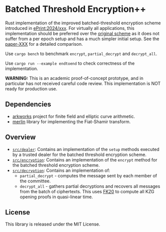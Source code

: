 # Batched Threshold Encryption++
Rust implementation of the improved batched-threshold encryption scheme introduced in [ePrint:2024/xxx](https://eprint.iacr.org/2024/).
For virtually all applications, this implementation should be preferred over the [original scheme](https://github.com/guruvamsi-policharla/batched-threshold-encryption) as it does not suffer from a per epoch setup and has a much simpler initial setup.
See the [paper-XXX](https://eprint.iacr.org/2024/) for a detailed comparison.

Use ```cargo bench``` to benchmark `encrypt`, `partial_decrypt` and `decrypt_all`.

Use ```cargo run --example endtoend``` to check correctness of the implementation.

**WARNING:** This is an academic proof-of-concept prototype, and in particular has not received careful code review. This implementation is NOT ready for production use.

## Dependencies
* [arkworks](http://arkworks.rs) project for finite field and elliptic curve arithmetic.
* [merlin](https://github.com/dalek-cryptography/merlin) library for implementing the Fiat-Shamir transform.

## Overview
* [`src/dealer`](src/dealer.rs): Contains an implementation of the `setup` methods executed by a trusted dealer for the batched threshold encryption scheme.
* [`src/encryption`](src/encryption.rs): Contains an implementation of the `encrypt` method for the batched threshold encryption scheme.
* [`src/decryption`](src/decryption.rs): Contains an implementation of:
  * `partial_decrypt` - computes the message sent by each member of the committee.
  * `decrypt_all` - gathers partial decryptions and recovers all messages from the batch of ciphertexts. This uses [FK20](https://github.com/khovratovich/Kate/blob/master/Kate_amortized.pdf) to compute all KZG opening proofs in quasi-linear time.

## License
This library is released under the MIT License.